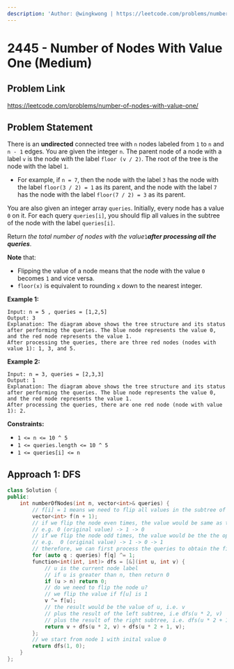 ```yaml
---
description: 'Author: @wingkwong | https://leetcode.com/problems/number-of-nodes-with-value-one/'
---
```


# 2445 - Number of Nodes With Value One (Medium) 

## Problem Link

https://leetcode.com/problems/number-of-nodes-with-value-one/

## Problem Statement

There is an **undirected** connected tree with `n` nodes labeled from `1` to `n` and `n - 1` edges. You are given the integer `n`. The parent node of a node with a label `v` is the node with the label `floor (v / 2)`. The root of the tree is the node with the label `1`.

- For example, if `n = 7`, then the node with the label `3` has the node with the label `floor(3 / 2) = 1` as its parent, and the node with the label `7` has the node with the label `floor(7 / 2) = 3` as its parent.

You are also given an integer array `queries`. Initially, every node has a value `0` on it. For each query `queries[i]`, you should flip all values in the subtree of the node with the label `queries[i]`.

Return *the total number of nodes with the value*`1`***after processing all the queries***.

**Note** that:

- Flipping the value of a node means that the node with the value `0` becomes `1` and vice versa.
- `floor(x)` is equivalent to rounding `x` down to the nearest integer.

**Example 1:**

```
Input: n = 5 , queries = [1,2,5]
Output: 3
Explanation: The diagram above shows the tree structure and its status after performing the queries. The blue node represents the value 0, and the red node represents the value 1.
After processing the queries, there are three red nodes (nodes with value 1): 1, 3, and 5.
```

**Example 2:**

```
Input: n = 3, queries = [2,3,3]
Output: 1
Explanation: The diagram above shows the tree structure and its status after performing the queries. The blue node represents the value 0, and the red node represents the value 1.
After processing the queries, there are one red node (node with value 1): 2.
```

**Constraints:**

- `1 <= n <= 10 ^ 5`
- `1 <= queries.length <= 10 ^ 5`
- `1 <= queries[i] <= n`

## Approach 1: DFS

<Tabs>
<TabItem value="cpp" label="C++">
<SolutionAuthor name="@wingkwong"/>

```cpp
class Solution {
public:
    int numberOfNodes(int n, vector<int>& queries) {
        // f[i] = 1 means we need to flip all values in the subtree of the node i
        vector<int> f(n + 1);
        // if we flip the node even times, the value would be same as the original value
        // e.g. 0 (original value) -> 1 -> 0
        // if we flip the node odd times, the value would be the the opposite of the original value
        // e.g.  0 (original value) -> 1 -> 0 -> 1
        // therefore, we can first process the queries to obtain the final flips
        for (auto q : queries) f[q] ^= 1;
        function<int(int, int)> dfs = [&](int u, int v) {
            // u is the current node label
            // if u is greater than n, then return 0
            if (u > n) return 0;
            // do we need to flip the node u? 
            // we flip the value if f[u] is 1
            v ^= f[u];
            // the result would be the value of u, i.e. v 
            // plus the result of the left subtree, i.e dfs(u * 2, v)
            // plus the result of the right subtree, i.e. dfs(u * 2 + 1, v)
            return v + dfs(u * 2, v) + dfs(u * 2 + 1, v);
        };
        // we start from node 1 with inital value 0
        return dfs(1, 0);
    }
};
```

</TabItem>
</Tabs>
